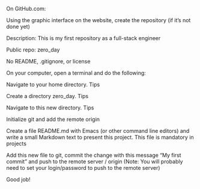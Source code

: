 On GitHub.com:



Using the graphic interface on the website, create the repository (if it’s not done yet)

Description: This is my first repository as a full-stack engineer

Public repo: zero_day

No README, .gitignore, or license

On your computer, open a terminal and do the following:



Navigate to your home directory. Tips

Create a directory zero_day. Tips

Navigate to this new directory. Tips

Initialize git and add the remote origin

Create a file README.md with Emacs (or other command line editors) and write a small Markdown text to present this project. This file is mandatory in projects

Add this new file to git, commit the change with this message “My first commit” and push to the remote server / origin (Note: You will probably need to set your login/password to push to the remote server)

Good job!




